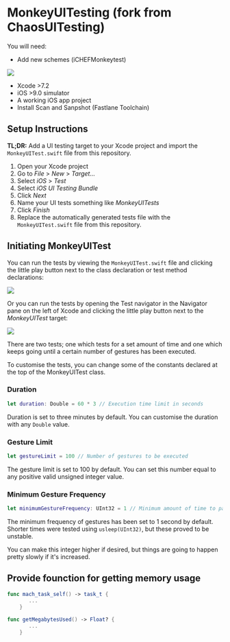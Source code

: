 # MonkeyUITesting (fork from ChaosUITesting)

You will need:

* Add new schemes (iCHEFMonkeytest)
<img src="http://i68.tinypic.com/whz8yc.png" />

* Xcode >7.2
* iOS >9.0 simulator
* A working iOS app project
* Install Scan and Sanpshot (Fastlane Toolchain)

## Setup Instructions

**TL;DR:** Add a UI testing target to your Xcode project and import the `MonkeyUITest.swift` file from this repository.

1. Open your Xcode project
2. Go to *File* > *New* > *Target...*
3. Select *iOS* > *Test*
4. Select *iOS UI Testing Bundle*
5. Click *Next*
5. Name your UI tests something like *MonkeyUITests*
6. Click *Finish*
7. Replace the automatically generated tests file with the `MonkeyUITest.swift` file from this repository.

## Initiating MonkeyUITest

You can run the tests by viewing the `MonkeyUITest.swift` file and clicking the little play button next to the class declaration or test method declarations:

<img src="http://i66.tinypic.com/1htrlz.png" />

Or you can run the tests by opening the Test navigator in the Navigator pane on the left of Xcode and clicking the little play button next to the *MonkeyUITest* target:

<img src="http://i63.tinypic.com/121abt0.png" />

There are two tests; one which tests for a set amount of time and one which keeps going until a certain number of gestures has been executed.

To customise the tests, you can change some of the constants declared at the top of the MonkeyUITest class.

### Duration

```swift
let duration: Double = 60 * 3 // Execution time limit in seconds
```

Duration is set to three minutes by default. You can customise the duration with any `Double` value.

### Gesture Limit

```swift
let gestureLimit = 100 // Number of gestures to be executed
```

The gesture limit is set to 100 by default. You can set this number equal to any positive valid unsigned integer value.

### Minimum Gesture Frequency

```swift
let minimumGestureFrequency: UInt32 = 1 // Minimum amount of time to pass between gestures in seconds
```

The minimum frequency of gestures has been set to 1 second by default. Shorter times were tested using `usleep(UInt32)`, but these proved to be unstable.

You can make this integer higher if desired, but things are going to happen pretty slowly if it's increased.

## Provide founction for getting memory usage
```swift
func mach_task_self() -> task_t {
       ...
    }
    
func getMegabytesUsed() -> Float? {
       ...
    }
```
